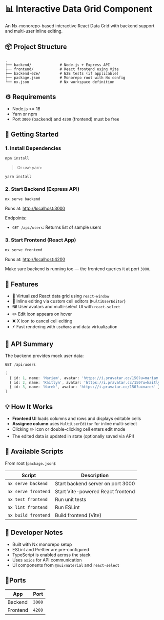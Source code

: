 # 📊 Interactive Data Grid Component

An Nx-monorepo-based interactive React Data Grid with backend support and multi-user inline editing.

## 📦 Project Structure

```
.
├── backend/             # Node.js + Express API
├── frontend/            # React frontend using Vite
├── backend-e2e/         # E2E tests (if applicable)
├── package.json         # Monorepo root with Nx config
└── nx.json              # Nx workspace definition
```

## ⚙️ Requirements

- Node.js >= 18
- Yarn or npm
- Port `3000` (backend) and `4200` (frontend) must be free

## 🚀 Getting Started

### 1. Install Dependencies

```bash
npm install
```

> Or use yarn:

```bash
yarn install
```

### 2. Start Backend (Express API)

```bash
nx serve backend
```

Runs at: [http://localhost:3000](http://localhost:3000)

Endpoints:
- `GET /api/users`: Returns list of sample users

### 3. Start Frontend (React App)

```bash
nx serve frontend
```

Runs at: [http://localhost:4200](http://localhost:4200)

Make sure backend is running too — the frontend queries it at port `3000`.

## 🧩 Features

- 🌈 Virtualized React data grid using `react-window`
- 🧠 Inline editing via custom cell editors (`MultiUserEditor`)
- 🖼 User avatars and multi-select UI with `react-select`
- ✏️ Edit icon appears on hover
- ❌ X icon to cancel cell editing
- ⚡ Fast rendering with `useMemo` and data virtualization

## 🔌 API Summary

The backend provides mock user data:

```ts
GET /api/users

[
  { id: 1, name: 'Mariam', avatar: 'https://i.pravatar.cc/150?u=mariam' },
  { id: 2, name: 'Kaitlyn', avatar: 'https://i.pravatar.cc/150?u=kaitlyn' },
  { id: 3, name: 'Narek', avatar: 'https://i.pravatar.cc/150?u=narek' }
]
```

## 💡 How It Works

- **Frontend UI** loads columns and rows and displays editable cells
- **Assignee column** uses `MultiUserEditor` for inline multi-select
- Clicking ✏️ icon or double-clicking cell enters edit mode
- The edited data is updated in state (optionally saved via API)

## 📜 Available Scripts

From root (`package.json`):

| Script              | Description                        |
|---------------------|------------------------------------|
| `nx serve backend`  | Start backend server on port 3000  |
| `nx serve frontend` | Start Vite-powered React frontend |
| `nx test frontend`  | Run unit tests                     |
| `nx lint frontend`  | Run ESLint                         |
| `nx build frontend` | Build frontend (Vite)              |

## 🔧 Developer Notes

- Built with Nx monorepo setup
- ESLint and Prettier are pre-configured
- TypeScript is enabled across the stack
- Uses `axios` for API communication
- UI components from `@mui/material` and `react-select`

## 📍Ports

| App       | Port   |
|-----------|--------|
| Backend   | `3000` |
| Frontend  | `4200` |
